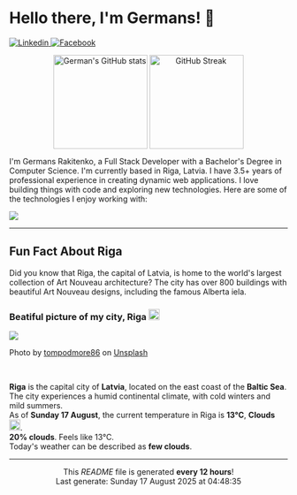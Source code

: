 <h1>Hello there, I'm Germans! 👋</h1>

<p align="left">
    <a href="https://www.linkedin.com/in/germans-rakitenko/">
        <img src="https://img.shields.io/badge/-Linkedin-000?&logo=Linkedin" alt="Linkedin"/>
    </a>
    <a href="https://www.facebook.com/germans.rakitenko">
        <img src="https://img.shields.io/badge/-Facebook-000?&logo=Facebook" alt="Facebook"/>
    </a>
</p>

<p align="middle" >
    <img align="top" alt="German's GitHub stats" src="https://github-readme-stats.vercel.app/api?username=rakitenkogermans&show_icons=true" height="170px" />
    <img align="top" alt="GitHub Streak" src="https://streak-stats.demolab.com?user=rakitenkogermans&date_format=M%20j%5B%2C%20Y%5D" height="170px" />
</p>

<p>
    I'm Germans Rakitenko, a Full Stack Developer with a Bachelor's Degree in Computer Science. I'm currently based in Riga, Latvia. I have 3.5+ years of professional experience in creating dynamic web applications. I love building things with code and exploring new technologies. Here are some of the technologies I enjoy working with:
</p>


<p align="left">
    <a href="https://skillicons.dev">
        <img src="https://skillicons.dev/icons?i=js,ts,react,next,redux,scss,materialui,tailwind,nodejs,express,jest,mongodb,mysql,babel,webpack,linux,nginx,git,github" />
    </a>
</p>

------------

<h2>Fun Fact About Riga</h2>

<p>
    Did you know that Riga, the capital of Latvia, is home to the world's largest collection of Art Nouveau architecture? The city has over 800 buildings with beautiful Art Nouveau designs, including the famous Alberta iela.
</p>

<h3>Beatiful picture of my city, Riga <img src="https://cdn-icons-png.flaticon.com/512/317/317225.png" width="20px"></h3>

<img src="https://images.unsplash.com/photo-1669904654513-4e37b66547a9?crop=entropy&cs=tinysrgb&fit=max&fm=jpg&ixid=M3w0MTI1MjZ8MHwxfHNlYXJjaHwyOXx8cmlnYXxlbnwwfHx8fDE3NTUzOTUzMTV8MA&ixlib=rb-4.1.0&q=80&w=400"/>

<p>Photo by <a href="https://unsplash.com/@tompodmore86">tompodmore86</a> on <a href="https://unsplash.com/">Unsplash</a></p>
<br/>

<p>
    <b>Riga</b> is the capital city of <b>Latvia</b>, located on the east coast of the <b>Baltic Sea</b>. The city experiences a humid continental climate, with cold winters and mild summers.
    <br/>
    As of <b>Sunday 17 August</b>, the current temperature in Riga is <b>13°C</b>, <b>Clouds</b> <img src="https://openweathermap.org/img/wn/02n@2x.png" height="20px">.
    <br/>
    <b>20% clouds</b>. Feels like 13°C.
    <br/>
    Today's weather can be described as <b>few clouds</b>.
</p>

------------
<p align="center">This <i>README</i> file is generated <b>every 12 hours</b>!<br/>Last generate: Sunday 17 August 2025 at 04:48:35<br /></p>
